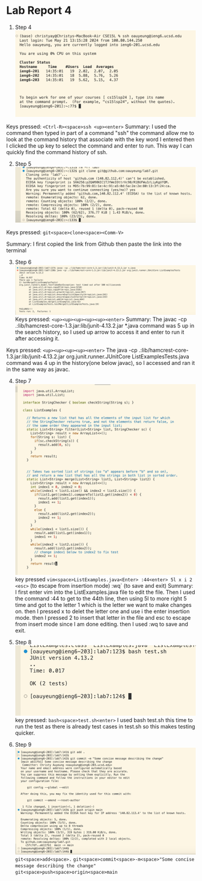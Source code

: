 # Lab Report 4

1. Step 4
![Image](lab4.jpg)

Keys pressed: `<Ctrl-R><space>ssh <up><enter>`
Summary: I used the <Ctrl-R> command then typed in part of a command "ssh" the <Ctrl-R> command allow me to look at the command history that associate with the key word I entered then I clicked the up key to select the command and enter to run. This way I can quickly find the command history of ssh.

2. Step 5
![Image](lab4b.jpg)

Keys pressed: `git<space>clone<space><Comm-V>`

Summary: I first copied the link from Github then paste the link into the terminal

3. Step 6
![Image](lab7c.jpg)
Keys pressed: `<up><up><up><up><up><enter>`
Summary: The javac -cp .:lib/hamcrest-core-1.3.jar:lib/junit-4.13.2.jar *.java command was 5 up in the search history, so I used up arrow to access it and enter to run it after accessing it. 

Keys pressed: `<up><up><up><up><enter>`
The java -cp .:lib/hamcrest-core-1.3.jar:lib/junit-4.13.2.jar org.junit.runner.JUnitCore  ListExamplesTests.java command was 4 up in the history(one below javac), so I accessed and ran it in the same way as javac.

4. Step 7
![Image](lab4d.jpg)
key pressed `vim<space>ListExamples.java<Enter>
:44<enter>
5l
x
i
2
<esc>` (to escape from insertion mode) 
:wq<enter>` (to save and exit)
Summary: I first enter vim into the ListExamples.java file to edit the file. Then I used the command :44 to get to the 44th line, then using 5l to more right 5 time and got to the letter 1 which is the letter we want to make changes on. then I pressed x to delet the letter one and use i the enter insertion mode. then I pressed 2 to insert that letter in the file and esc to escape from insert mode since I am done editing. then I used :wq to save and exit.
5. Step 8
![Image](lab4e.jpg)
key pressed: `bash<space>test.sh<enter>`
I used bash test.sh this time to run the test as there is already test cases in test.sh so this makes testing quicker.

6. Step 9
![Image](lab4f.jpg)
`git<space>add<space>.`
`git<space>commit<space>-m<space>"Some concise message describing the change"`
`git<space>push<space>origin<space>main`




